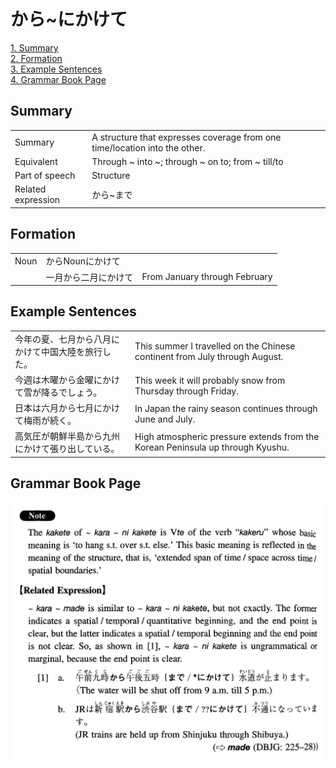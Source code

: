 # から~にかけて

[1. Summary](#summary)<br>
[2. Formation](#formation)<br>
[3. Example Sentences](#example-sentences)<br>
[4. Grammar Book Page](#grammar-book-page)<br>


## Summary

<table><tr>   <td>Summary</td>   <td>A structure that expresses coverage from one time/location into the other.</td></tr><tr>   <td>Equivalent</td>   <td>Through ~ into ~; through ~ on to; from ~ till/to</td></tr><tr>   <td>Part of speech</td>   <td>Structure</td></tr><tr>   <td>Related expression</td>   <td>から~まで</td></tr></table>

## Formation

<table class="table"> <tbody><tr class="tr head"> <td class="td"><span class="bold"><span>Noun</span></span></td> <td class="td"><span class="concept">から</span><span>Noun<span class="concept">にかけて</span></span></td> <td class="td"><span>&nbsp;</span></td> </tr> <tr class="tr"> <td class="td"><span>&nbsp;</span></td> <td class="td"><span>一月<span class="concept">から</span>二月<span class="concept">にかけて</span></span> </td> <td class="td"><span>From January through February</span></td> </tr> </tbody></table>

## Example Sentences

<table><tr>   <td>今年の夏、七月から八月にかけて中国大陸を旅行した。</td>   <td>This summer I travelled on the Chinese continent from July through August.</td></tr><tr>   <td>今週は木曜から金曜にかけて雪が降るでしょう。</td>   <td>This week it will probably snow from Thursday through Friday.</td></tr><tr>   <td>日本は六月から七月にかけて梅雨が続く。</td>   <td>In Japan the rainy season continues through June and July.</td></tr><tr>   <td>高気圧が朝鮮半島から九州にかけて張り出している。</td>   <td>High atmospheric pressure extends from the Korean Peninsula up through Kyushu.</td></tr></table>

## Grammar Book Page

![](../img/Intermediateから~にかけて.png)

